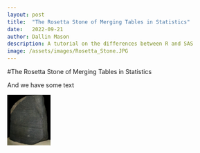 ```yaml
---
layout: post
title:  "The Rosetta Stone of Merging Tables in Statistics"
date:   2022-09-21
author: Dallin Mason
description: A tutorial on the differences between R and SAS
image: /assets/images/Rosetta_Stone.JPG
---
```


#The Rosetta Stone of Merging Tables in Statistics



And we have some text


<img src="https://raw.githubusercontent.com/dallinmason/stat386-projects/main/assets/images/Rosetta_Stone.JPG" alt="" style="width:100px;"/>
